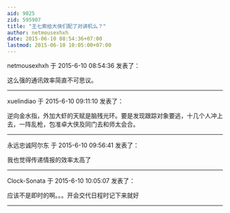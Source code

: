 ```yaml
---
aid: 9025
zid: 595907
title: "王七索给大侠们配了对讲机么？"
author: netmousexhxh
date: 2015-06-10 08:54:36+07:00
lastmod: 2015-06-10 10:05:00+07:00
---
```


netmousexhxh 于 2015-6-10 08:54:36 发表了：

这么强的通讯效率简直不可思议。

---

xuelindiao 于 2015-6-10 09:11:10 发表了：

逆向金水指，外加大虾的天赋是脑残光环。要是发现跟踪对象要逃，十几个人冲上去，一阵乱枪，包准卓大侠及同门去和师太会合。

---

永远忠诚阿尔东 于 2015-6-10 09:56:41 发表了：

我也觉得传递情报的效率太高了

---

Clock-Sonata 于 2015-6-10 10:05:07 发表了：

应该不是即时的啊。。。开会交代日程时记下来就好

---
